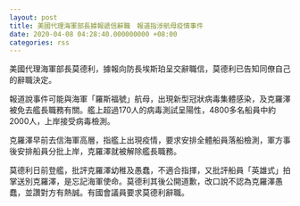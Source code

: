 ```yaml
---
layout: post
title: 美國代理海軍部長據報遞信辭職　報道指涉航母疫情事件
date: 2020-04-08 04:28:40.000000000 +08:00
categories: rss
---
```


美國代理海軍部長莫德利，據報向防長埃斯珀呈交辭職信，莫德利已告知同僚自己的辭職決定。

報道說事件可能與海軍「羅斯福號」航母，出現新型冠狀病毒集體感染，及克羅澤被免去艦長職務有關。艦上超過170人的病毒測試呈陽性，4800多名船員中約2000人，上岸接受病毒檢測。

克羅澤早前去信海軍高層，指艦上出現疫情，要求安排全體船員落船檢測，軍方事後安排船員分批上岸，克羅澤就被解除艦長職務。

莫德利日前登艦，批評克羅澤幼稚及愚蠢，不適合指揮，又批評船員「英雄式」拍掌送別克羅澤，是忘記海軍使命。莫德利其後公開道歉，改口說不認為克羅澤愚蠢，並讚對方有熱誠。有國會議員要求莫德利辭職。
